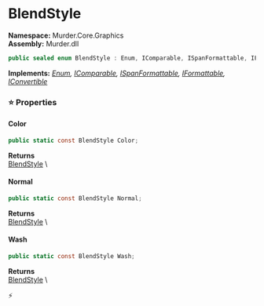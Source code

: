 # BlendStyle

**Namespace:** Murder.Core.Graphics \
**Assembly:** Murder.dll

```csharp
public sealed enum BlendStyle : Enum, IComparable, ISpanFormattable, IFormattable, IConvertible
```

**Implements:** _[Enum](https://learn.microsoft.com/en-us/dotnet/api/System.Enum?view=net-7.0), [IComparable](https://learn.microsoft.com/en-us/dotnet/api/System.IComparable?view=net-7.0), [ISpanFormattable](https://learn.microsoft.com/en-us/dotnet/api/System.ISpanFormattable?view=net-7.0), [IFormattable](https://learn.microsoft.com/en-us/dotnet/api/System.IFormattable?view=net-7.0), [IConvertible](https://learn.microsoft.com/en-us/dotnet/api/System.IConvertible?view=net-7.0)_

### ⭐ Properties
#### Color
```csharp
public static const BlendStyle Color;
```

**Returns** \
[BlendStyle](../../../Murder/Core/Graphics/BlendStyle.html) \
#### Normal
```csharp
public static const BlendStyle Normal;
```

**Returns** \
[BlendStyle](../../../Murder/Core/Graphics/BlendStyle.html) \
#### Wash
```csharp
public static const BlendStyle Wash;
```

**Returns** \
[BlendStyle](../../../Murder/Core/Graphics/BlendStyle.html) \


⚡